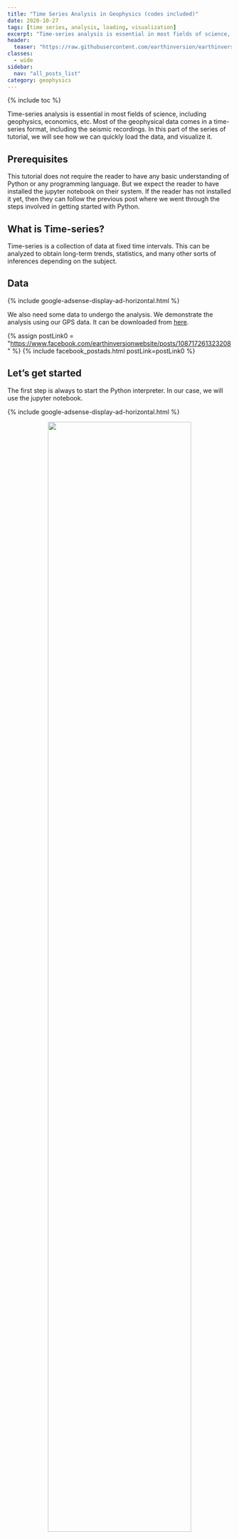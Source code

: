 ```yaml
---
title: "Time Series Analysis in Geophysics (codes included)"
date: 2020-10-27
tags: [time series, analysis, loading, visualization]
excerpt: "Time-series analysis is essential in most fields of science, including geophysics, economics, etc. Most of the geophysical data comes in a time-series format, including the seismic recordings. In this part of the series of time series analysis, we will see how we can quickly load the data and visualize it."
header:
  teaser: "https://raw.githubusercontent.com/earthinversion/earthinversion-images/main/images/timeSeriesAnalysisGeophysics/fig8.png"
classes:
  - wide
sidebar:
  nav: "all_posts_list"
category: geophysics
---
```


{% include toc %}

Time-series analysis is essential in most fields of science, including geophysics, economics, etc. Most of the geophysical data comes in a time-series format, including the seismic recordings. In this part of the series of tutorial, we will see how we can quickly load the data, and visualize it.

## Prerequisites

This tutorial does not require the reader to have any basic understanding of Python or any programming language. But we expect the reader to have installed the jupyter notebook on their system. If the reader has not installed it yet, then they can follow the previous post where we went through the steps involved in getting started with Python.

## What is Time-series?

Time-series is a collection of data at fixed time intervals. This can be analyzed to obtain long-term trends, statistics, and many other sorts of inferences depending on the subject.

## Data

{% include google-adsense-display-ad-horizontal.html %}

We also need some data to undergo the analysis. We demonstrate the analysis using our GPS data. It can be downloaded from [here](https://drive.google.com/drive/folders/1PDNrQ-ATM_q3MqeN-z4Nog6EwJaETMHx?usp=sharing).

{% assign postLink0 = "https://www.facebook.com/earthinversionwebsite/posts/108717261323208" %}
{% include facebook_postads.html postLink=postLink0 %}

## Let’s get started

The first step is always to start the Python interpreter. In our case, we will use the jupyter notebook.

{% include google-adsense-display-ad-horizontal.html %}

<p align="center">
  <img width="80%" src="https://raw.githubusercontent.com/earthinversion/earthinversion-images/main/images/timeSeriesAnalysisGeophysics/fig1.png">
</p>

Jupyter notebook can be started using the terminal. Firstly, navigate to your directory containing the data and the type “jupyter notebook” on your terminal.

```
jupyter notebook
```

Next, we create a new Python 3 notebook, rename it as pythontut1. Then, we need to import some of the libraries:

```python
import pandas as pd
import numpy as np
import matplotlib.pyplot as plt
%matplotlib inline
from matplotlib.pyplot import rcParams
rcParams['figure.figsize'] = 15, 6
```

### Loading the data
{% include google-adsense-display-ad-horizontal.html %}

Now, we load the data using the [pandas](/utilities/how-to-start-using-pandas-immediately-for-earth-data-analysis/) library functions. Here, we use the function read_csv. But, before that let’s observe the format of the data:

```
!head 0498.COR
```

The prefix “!” can be used to execute any Linux command in the notebook.

{% include google-adsense-display-ad-horizontal.html %}

<p align="center">
  <img width="80%" src="https://raw.githubusercontent.com/earthinversion/earthinversion-images/main/images/timeSeriesAnalysisGeophysics/fig2.png">
</p>

We can see that the data has no header information, and 8 columns. The columns are namely, “year”, “latitude”, “longitude”, “Height”, “dN”, “dE”, “dU”.

So, now we read the data and set the above names to the different columns.

```python
df=pd.read_csv("0498.COR", header=None, delimiter='\s+', names=['Year',"Lat","Long","Hgt","dN","dE","dU","nav"])
df.head()
```

{% assign postLink0 = "https://www.facebook.com/earthinversionwebsite/posts/113136297547971" %}
{% include facebook_postads.html postLink=postLink0 %}


It is essential to understand the above command. We gave the argument of the filename, header (default is the first line), delimiter (default is a comma) and the names of each column, respectively. Then we output the first 5 lines of the data using the df.head() command.

{% include google-adsense-display-ad-horizontal.html %}

<p align="center">
  <img width="80%" src="https://raw.githubusercontent.com/earthinversion/earthinversion-images/main/images/timeSeriesAnalysisGeophysics/fig3.png">
</p>

Our data is now loaded, and if we want to extract any section of the data, we can easily do that.

```python
df['Year'].head()
df[['Year','Lat']].head()
```

{% include google-adsense-display-ad-horizontal.html %}

<p align="center">
  <img width="80%" src="https://raw.githubusercontent.com/earthinversion/earthinversion-images/main/images/timeSeriesAnalysisGeophysics/fig4.png">
</p>

Here, we have used the column names to extract the two columns only. We can also use the index values.

```python
df.loc[:,"Year"].head()
df.iloc[:,3].head()
```

{% include google-adsense-display-ad-horizontal.html %}

<p align="center">
  <img width="80%" src="https://raw.githubusercontent.com/earthinversion/earthinversion-images/main/images/timeSeriesAnalysisGeophysics/fig5.png">
</p>

When we use “.loc” method to extract the section of the data, then we need to use the column name whereas when we use the “.iloc” method then we use the index values. Here, df.iloc[:,3] extracts all the rows of the 3rd column (“Hgt”).

### Analysis

Now, we have the data loaded. Let’s plot the “dN”, “dE”, and “dU” values versus the year. Before doing that, let’s set the “Year” column as the index column.

{% assign postLink0 = "https://www.facebook.com/earthinversionwebsite/posts/113134847548116" %}
{% include facebook_postads.html postLink=postLink0 %}

```python
df.set_index("Year", inplace=True)
df.head()
```

{% include google-adsense-display-ad-horizontal.html %}

<p align="center">
  <img width="80%" src="https://raw.githubusercontent.com/earthinversion/earthinversion-images/main/images/timeSeriesAnalysisGeophysics/fig6.png">
</p>

We can see the “Year” column as the index of the data frame now. Plotting using Pandas is extremely easy.

```
df.plot()
```

{% include google-adsense-display-ad-horizontal.html %}

<p align="center">
  <img width="80%" src="https://raw.githubusercontent.com/earthinversion/earthinversion-images/main/images/timeSeriesAnalysisGeophysics/fig7.png">
</p>

We can also customize the plot easily.

```python
df.plot(y=['dN',"dE","dU"],grid=True)
plt.ylabel("Amplitude")
plt.suptitle("GPS Data Visualization")
plt.title("0498")
```

<p align="center">
  <img width="80%" src="https://raw.githubusercontent.com/earthinversion/earthinversion-images/main/images/timeSeriesAnalysisGeophysics/fig8.png">
</p>

If we want to save the figure, then we can use the command:

```python
plt.savefig('0498Data.pdf',dpi=300,bbox_inches='tight')
```

{% include google-adsense-display-ad-horizontal.html %}

<p align="center">
  <img width="80%" src="https://raw.githubusercontent.com/earthinversion/earthinversion-images/main/images/timeSeriesAnalysisGeophysics/fig9.png">
</p>

This saves the figure as the pdf file named “0498Data.pdf”. The format can be set to any type “.png”, “.jpg”, ‘.eps”, etc. We set the resolution to be 300 dpi. This can be varied depending on our need. Lastly, “bbox_inches =‘tight’” crops our figure to remove all the unnecessary space.

## Next Tutorial

We have loaded the data and visualized it. But we can see that our data has some trend and seasonality. In the future tutorial, we will learn how to remove that.


